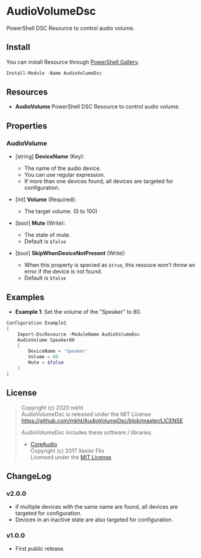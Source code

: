 AudioVolumeDsc
====

PowerShell DSC Resource to control audio volume.

## Install
You can install Resource through [PowerShell Gallery](https://www.powershellgallery.com/packages/AudioVolumeDsc/).
```PowerShell
Install-Module -Name AudioVolumeDsc
```

## Resources
* **AudioVolume**
PowerShell DSC Resource to control audio volume.

## Properties
### AudioVolume
+ [string] **DeviceName** (Key):
    + The name of the audio device.
    + You can use regular expression.
    + If more than one devices found, all devices are targeted for configuration.

+ [int] **Volume** (Required):
    + The target volume. (0 to 100)

+ [bool] **Mute** (Write):
    + The state of mute.
    + Default is `$false`

+ [bool] **SkipWhenDeviceNotPresent** (Write):
    + When this property is specied as `$true`, this resouce won't throw an error if the device is not found.
    + Default is `$false`

## Examples
+ **Example 1**: Set the volume of the "Speaker" to 80.
```PowerShell
Configuration Example1
{
    Import-DscResource -ModuleName AudioVolumeDsc
    AudioVolume Speaker80
    {
        DeviceName = 'Speaker'
        Volume = 80
        Mute = $false
    }
}
```

## License
> Copyright (c) 2020 mkht  
> AudioVolumeDsc is released under the MIT License  
> https://github.com/mkht/AudioVolumeDsc/blob/master/LICENSE
>
> AudioVolumeDsc includes these software / libraries.
> * [CoreAudio](https://github.com/morphx666/CoreAudio/tree/1c6cadb5030b9d4323ce8f47e5420d6a8e035a51)  
> Copyright (c) 2017 Xavier Flix  
> Licensed under the [MIT License](https://github.com/morphx666/CoreAudio/blob/1c6cadb5030b9d4323ce8f47e5420d6a8e035a51/LICENSE).

## ChangeLog
### v2.0.0
 - if multiple devices with the same name are found, all devices are targeted for configuration.
 - Devices in an inactive state are also targeted for configuration.

### v1.0.0
 - First public release.
